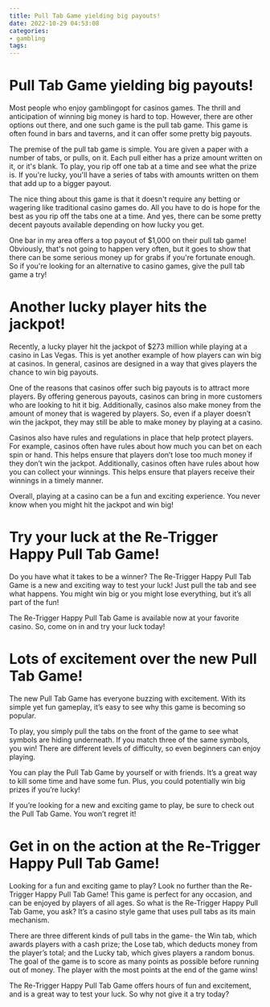 ```yaml
---
title: Pull Tab Game yielding big payouts!
date: 2022-10-29 04:53:08
categories:
- gambling
tags:
---
```



#  Pull Tab Game yielding big payouts!

Most people who enjoy gamblingopt for casinos games. The thrill and anticipation of winning big money is hard to top. However, there are other options out there, and one such game is the pull tab game. This game is often found in bars and taverns, and it can offer some pretty big payouts.

The premise of the pull tab game is simple. You are given a paper with a number of tabs, or pulls, on it. Each pull either has a prize amount written on it, or it's blank. To play, you rip off one tab at a time and see what the prize is. If you're lucky, you'll have a series of tabs with amounts written on them that add up to a bigger payout.

The nice thing about this game is that it doesn't require any betting or wagering like traditional casino games do. All you have to do is hope for the best as you rip off the tabs one at a time. And yes, there can be some pretty decent payouts available depending on how lucky you get.

One bar in my area offers a top payout of $1,000 on their pull tab game! Obviously, that's not going to happen very often, but it goes to show that there can be some serious money up for grabs if you're fortunate enough. So if you're looking for an alternative to casino games, give the pull tab game a try!

#  Another lucky player hits the jackpot!

Recently, a lucky player hit the jackpot of $273 million while playing at a casino in Las Vegas. This is yet another example of how players can win big at casinos. In general, casinos are designed in a way that gives players the chance to win big payouts.

One of the reasons that casinos offer such big payouts is to attract more players. By offering generous payouts, casinos can bring in more customers who are looking to hit it big. Additionally, casinos also make money from the amount of money that is wagered by players. So, even if a player doesn’t win the jackpot, they may still be able to make money by playing at a casino.

Casinos also have rules and regulations in place that help protect players. For example, casinos often have rules about how much you can bet on each spin or hand. This helps ensure that players don’t lose too much money if they don’t win the jackpot. Additionally, casinos often have rules about how you can collect your winnings. This helps ensure that players receive their winnings in a timely manner.

Overall, playing at a casino can be a fun and exciting experience. You never know when you might hit the jackpot and win big!

#  Try your luck at the Re-Trigger Happy Pull Tab Game!

Do you have what it takes to be a winner? The Re-Trigger Happy Pull Tab Game is a new and exciting way to test your luck! Just pull the tab and see what happens. You might win big or you might lose everything, but it’s all part of the fun!

The Re-Trigger Happy Pull Tab Game is available now at your favorite casino. So, come on in and try your luck today!

#  Lots of excitement over the new Pull Tab Game!

The new Pull Tab Game has everyone buzzing with excitement. With its simple yet fun gameplay, it’s easy to see why this game is becoming so popular.

To play, you simply pull the tabs on the front of the game to see what symbols are hiding underneath. If you match three of the same symbols, you win! There are different levels of difficulty, so even beginners can enjoy playing.

You can play the Pull Tab Game by yourself or with friends. It’s a great way to kill some time and have some fun. Plus, you could potentially win big prizes if you’re lucky!

If you’re looking for a new and exciting game to play, be sure to check out the Pull Tab Game. You won’t regret it!

#  Get in on the action at the Re-Trigger Happy Pull Tab Game!

Looking for a fun and exciting game to play? Look no further than the Re-Trigger Happy Pull Tab Game! This game is perfect for any occasion, and can be enjoyed by players of all ages. So what is the Re-Trigger Happy Pull Tab Game, you ask? It’s a casino style game that uses pull tabs as its main mechanism.

There are three different kinds of pull tabs in the game- the Win tab, which awards players with a cash prize; the Lose tab, which deducts money from the player’s total; and the Lucky tab, which gives players a random bonus. The goal of the game is to score as many points as possible before running out of money. The player with the most points at the end of the game wins!

The Re-Trigger Happy Pull Tab Game offers hours of fun and excitement, and is a great way to test your luck. So why not give it a try today?
